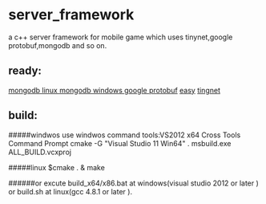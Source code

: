 server_framework
================

a c++ server framework for mobile game which uses tinynet,google protobuf,mongodb and so on. 

ready:
---
[mongodb linux ](http://blog.chinaunix.net/uid-8625039-id-4444101.html)
[mongodb windows ](http://blog.chinaunix.net/uid-8625039-id-4446874.html)
[google protobuf](http://blog.chinaunix.net/uid-8625039-id-4430741.html)
[easy](https://github.com/yuyunliuhen/easy)
[tingnet](https://github.com/yuyunliuhen/tinynet)

build:
---
#####windwos
use windwos command tools:VS2012 x64 Cross Tools Command Prompt
cmake -G "Visual Studio 11 Win64" .
msbuild.exe ALL_BUILD.vcxproj

#####linux
$cmake . & make

######or
excute build_x64/x86.bat at windows(visual studio 2012 or later ) or build.sh at linux(gcc 4.8.1 or later ).




